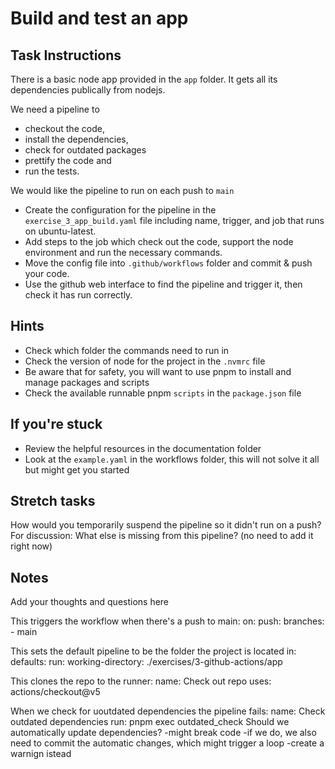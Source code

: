 # Build and test an app

## Task Instructions

There is a basic node app provided in the `app` folder. It gets all its dependencies publically from nodejs.

We need a pipeline to

- checkout the code,
- install the dependencies,
- check for outdated packages
- prettify the code and
- run the tests.

We would like the pipeline to run on each push to `main`

- Create the configuration for the pipeline in the `exercise_3_app_build.yaml` file including name, trigger, and job that runs on ubuntu-latest.
- Add steps to the job which check out the code, support the node environment and run the necessary commands.
- Move the config file into `.github/workflows` folder and commit & push your code.
- Use the github web interface to find the pipeline and trigger it, then check it has run correctly.

## Hints

- Check which folder the commands need to run in
- Check the version of node for the project in the `.nvmrc` file
- Be aware that for safety, you will want to use pnpm to install and manage packages and scripts
- Check the available runnable pnpm `scripts` in the `package.json` file

## If you're stuck

- Review the helpful resources in the documentation folder
- Look at the `example.yaml` in the workflows folder, this will not solve it all but might get you started

## Stretch tasks

How would you temporarily suspend the pipeline so it didn't run on a push?
For discussion: What else is missing from this pipeline? (no need to add it right now)

## Notes

Add your thoughts and questions here

This triggers the workflow when there's a push to main:
on:
push:
branches: - main

This sets the default pipeline to be the folder the project is located in:
defaults:
run:
working-directory: ./exercises/3-github-actions/app

This clones the repo to the runner:
name: Check out repo
uses: actions/checkout@v5

When we check for uoutdated dependencies the pipeline fails:
name: Check outdated dependencies
run: pnpm exec outdated_check
Should we automatically update dependencies?
-might break code
-if we do, we also need to commit the automatic changes, which might trigger a loop
-create a warnign istead
